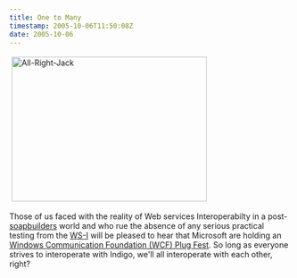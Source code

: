 ```yaml
---
title: One to Many
timestamp: 2005-10-06T11:50:08Z
date: 2005-10-06
---
```


<img src="http://blog.whatfettle.com/All-right-jack.jpg" height="259" width="350" border="0" hspace="4" vspace="4" alt="All-Right-Jack" />

<p>Those of us faced with the reality of Web services Interoperabilty in a post-<a href="http://groups.yahoo.com/group/soapbuilders/">soapbuilders</a> world and who rue the absence of any serious practical testing from the <a href="http://ws-i.org">WS-I</a> will be pleased to hear that Microsoft are holding an <a href="http://pluralsight.com/blogs/kirillg/archive/2005/10/05/15339.aspx">Windows Communication Foundation (WCF) Plug Fest</a>. So long as everyone strives to interoperate with Indigo, we'll all interoperate with each other, right?</p>
